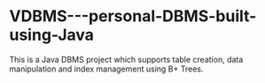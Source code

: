 # VDBMS---personal-DBMS-built-using-Java
This is a Java DBMS project which supports table creation, data manipulation and index management using B+ Trees.
